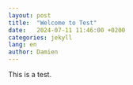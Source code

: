 ```yaml
---
layout: post
title:  "Welcome to Test"
date:   2024-07-11 11:46:00 +0200
categories: jekyll
lang: en
author: Damien
---
```

This is a test.